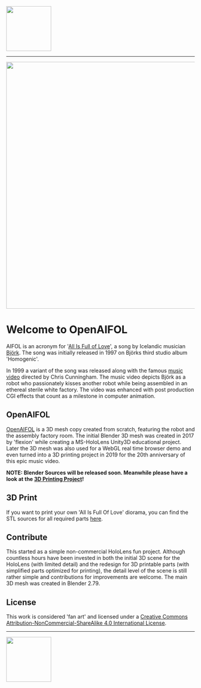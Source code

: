 <img src="https://www.flexion.ch/cdn/img/flexion.svg" width="120">
<hr>
<img src="http://openaifol.flexion.io/cdn/img/OpenAIFOL_01.jpeg" width="660">

# Welcome to OpenAIFOL
AIFOL is an acronym for '[All Is Full of Love](https://en.wikipedia.org/wiki/All_Is_Full_of_Love)', a song by Icelandic musician [Björk](https://en.wikipedia.org/wiki/Bj%C3%B6rk). 
The song was initially released in 1997 on Björks third studio album 'Homogenic'.

In 1999 a variant of the song was released along with the famous [music video](https://www.youtube.com/watch?v=u0cS1FaKPWY) directed by Chris Cunningham.
The music video depicts Björk as a robot who passionately kisses another robot while being assembled in an ethereal sterile white factory. The video was enhanced with post production CGI effects that count as a milestone in computer animation.

## OpenAIFOL
[OpenAIFOL](https://openaifol.flexion.io) is a 3D mesh copy created from scratch, featuring the robot and the assembly factory room. The initial Blender 3D mesh was created in 2017 by 'flexion' while creating a MS-HoloLens Unity3D educational project. Later the 3D mesh was also used for a WebGL real time browser demo and even turned into a 3D printing project in 2019 for the 20th anniversary of this epic music video.

<b>NOTE: Blender Sources will be released soon. Meanwhile please have a look at the [3D Printing Project](3D-Print/)!</b>

## 3D Print
If you want to print your own 'All Is Full Of Love' diorama, you can find the STL sources for all required parts [here](3D-Print/).

## Contribute
This started as a simple non-commercial HoloLens fun project. Although countless hours have been invested in both the initial 3D scene for the HoloLens (with limited detail) and the redesign for 3D printable parts (with simplified parts optimized for printing), the detail level of the scene is still rather simple and contributions for improvements are welcome. The main 3D mesh was created in Blender 2.79.

## License
This work is considered 'fan art' and licensed under a [Creative Commons Attribution-NonCommercial-ShareAlike 4.0 International License](http://creativecommons.org/licenses/by-nc-sa/4.0/).

<hr><img src="https://www.flexion.ch/cdn/img/flexion.svg" width="120">